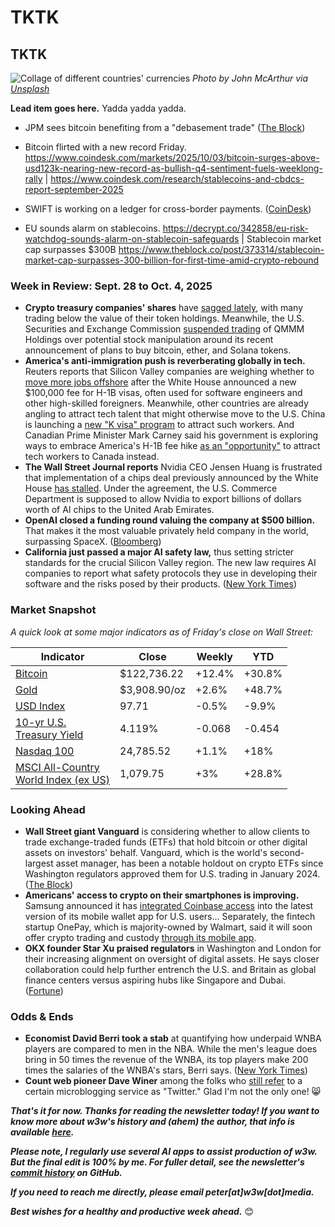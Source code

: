 # TKTK
## TKTK

![Collage of different countries' currencies](https://w3w.news/img/cash-john-mcarthur-unsplash-2500.jpg)
*Photo by John McArthur via [Unsplash](https://unsplash.com/@snowjam)*

**Lead item goes here.** Yadda yadda yadda.

- JPM sees bitcoin benefiting from a "debasement trade" ([The Block](https://www.theblock.co/post/373241/jpmorgan-bitcoin-price-165000-debasement-trade))

- Bitcoin flirted with a new record Friday. https://www.coindesk.com/markets/2025/10/03/bitcoin-surges-above-usd123k-nearing-new-record-as-bullish-q4-sentiment-fuels-weeklong-rally | https://www.coindesk.com/research/stablecoins-and-cbdcs-report-september-2025

- SWIFT is working on a ledger for cross-border payments. ([CoinDesk](https://www.coindesk.com/business/2025/09/29/swift-to-develop-blockchain-based-ledger-for-24-7-cross-border-payments)) <!-- Beware the paywall on this one. May need to find a more permissive link. -->

- EU sounds alarm on stablecoins. https://decrypt.co/342858/eu-risk-watchdog-sounds-alarm-on-stablecoin-safeguards | Stablecoin market cap surpasses $300B https://www.theblock.co/post/373314/stablecoin-market-cap-surpasses-300-billion-for-first-time-amid-crypto-rebound

<!-- Riff on new market quotes, MSCI vs Nasdaq 100. -->

### Week in Review: Sept. 28 to Oct. 4, 2025

- **Crypto treasury companies' shares** have [sagged lately](https://www.wsj.com/finance/currencies/crypto-stockpiling-craze-cools-after-red-hot-summer-d1b6dce2?st=StdiWh&reflink=desktopwebshare_permalink), with many trading below the value of their token holdings. Meanwhile, the U.S. Securities and Exchange Commission [suspended trading](https://cryptonews.com/news/sec-suspends-trading-of-qmmm-holdings-amid-crypto-treasury-manipulation-probe/) of QMMM Holdings over potential stock manipulation around its recent announcement of plans to buy bitcoin, ether, and Solana tokens.
- **America's anti-immigration push is reverberating globally in tech.** Reuters reports that Silicon Valley companies are weighing whether to [move more jobs offshore](https://www.reuters.com/sustainability/sustainable-finance-reporting/silicon-valley-hiring-turmoil-after-new-h-1b-visa-fees-move-spurs-offshoring-2025-09-23/) after the White House announced a new $100,000 fee for H-1B visas, often used for software engineers and other high-skilled foreigners. Meanwhile, other countries are already angling to attract tech talent that might otherwise move to the U.S. China is launching a [new "K visa" program](https://www.reuters.com/sustainability/sustainable-finance-reporting/chinas-new-k-visa-beckons-foreign-tech-talent-us-hikes-h-1b-fee-2025-09-29/) to attract such workers. And Canadian Prime Minister Mark Carney said his government is exploring ways to embrace America's H-1B fee hike [as an "opportunity"](https://www.cicnews.com/2025/09/canada-to-target-tech-talent-us-fee-hike-0960276.html) to attract tech workers to Canada instead.
- **The Wall Street Journal reports** Nvidia CEO Jensen Huang is frustrated that implementation of a chips deal previously announced by the White House [has stalled](https://www.wsj.com/politics/policy/nvidia-trump-uae-chip-deal-delay-c49aaa5c?st=8hducg&reflink=desktopwebshare_permalink). Under the agreement, the U.S. Commerce Department is supposed to allow Nvidia to export billions of dollars worth of AI chips to the United Arab Emirates.
-  **OpenAI closed a funding round valuing the company at $500 billion.** That makes it the most valuable privately held company in the world, surpassing SpaceX. ([Bloomberg](https://finance.yahoo.com/news/openai-completes-share-sale-record-043148719.html))
- **California just passed a major AI safety law,** thus setting stricter standards for the crucial Silicon Valley region. The new law requires AI companies to report what safety protocols they use in developing their software and the risks posed by their products. ([New York Times](https://www.nytimes.com/2025/09/29/technology/california-ai-safety-law.html))


### Market Snapshot

*A quick look at some major indicators as of Friday's close on Wall Street:*

<table>

  <thead>
    <tr>
      <th>Indicator</th>
      <th>Close</th>
      <th>Weekly</th>
      <th>YTD</th>
    </tr>
  </thead>

  <tbody>
    <tr>
      <td><a href="https://coinmarketcap.com/currencies/bitcoin/">Bitcoin</a></td>
      <td>$122,736.22</td>
      <td>+12.4%</td>
      <td>+30.8%</td>
    </tr>
    <tr>
      <td><a href="https://finance.yahoo.com/quote/GC%3DF?p=GC%253DF">Gold</a></td>
      <td>$3,908.90/oz</td>
      <td>+2.6%</td>
      <td>+48.7%</td>
    </tr>
    <tr>
      <td><a href="https://finance.yahoo.com/quote/DX-Y.NYB?p=DX-Y.NYB&.tsrc=fin-srch">USD Index</a></td>
      <td>97.71</td>
      <td>-0.5%</td>
      <td>-9.9%</td>
    </tr>
    <tr>
      <td><a href="https://finance.yahoo.com/quote/%5ETNX/">10-yr U.S. <br>Treasury Yield</a></td>
      <td>4.119%</td>
      <td>-0.068</td>
      <td>-0.454</td>
    </tr>
    <tr>
      <td><a href="https://finance.yahoo.com/quote/%5ENDX/components?p=%255ENDX">Nasdaq 100</a></td>
      <td>24,785.52</td>
      <td>+1.1%</td>
      <td>+18%</td>
    </tr>
    <tr>
      <td><a href="https://www.msci.com/indexes/index/899901">MSCI All-Country <br>World Index (ex US)</a></td>
      <td>1,079.75</td>
      <td>+3%</td>
      <td>+28.8%</td>
    </tr>
  </tbody>
</table>

### Looking Ahead

- **Wall Street giant Vanguard** is considering whether to allow clients to trade exchange-traded funds (ETFs) that hold bitcoin or other digital assets on investors' behalf. Vanguard, which is the world's second-largest asset manager, has been a notable holdout on crypto ETFs since Washington regulators approved them for U.S. trading in January 2024. ([The Block](https://www.theblock.co/post/372531/vanguard-crypto-etf-access))
- **Americans' access to crypto on their smartphones is improving.** Samsung announced it has [integrated Coinbase access](https://decrypt.co/342859/samsung-brings-coinbase-access-75m-wallet-users-latest-crypto-embrace) into the latest version of its mobile wallet app for U.S. users... Separately, the fintech startup OnePay, which is majority-owned by Walmart, said it will soon offer crypto trading and custody [through its mobile app](https://www.cnbc.com/2025/10/03/walmart-onepay-is-rolling-out-crypto-to-mobile-banking-app.html).
- **OKX founder Star Xu praised regulators** in Washington and London for their increasing alignment on oversight of digital assets. He says closer collaboration could help further entrench the U.S. and Britain as global finance centers versus aspiring hubs like Singapore and Dubai. ([Fortune](https://fortune.com/crypto/2025/09/29/the-u-s-and-u-k-are-aligning-on-blockchain-and-thats-good-for-the-world-economy/))

### Odds & Ends

- **Economist David Berri took a stab** at quantifying how underpaid WNBA players are compared to men in the NBA. While the men's league does bring in 50 times the revenue of the WNBA, its top players make 200 times the salaries of the WNBA's stars, Berri says. ([New York Times](https://news.google.com/read/CBMid0FVX3lxTE9kNjF0UFQ3NWt6d0JGelRRZzY3Mm9BN2ppbWZlbXRhUEpscndZTjl1bmprV2pmQU05NjZBeU41LU9DVjlCQnVORWl4ZmtTaERzMWdaQ1hnUHAwZ1FfaU1hZU9rd184TlhRVFpCSUJnN19RS1prdWxn?hl=en-US&gl=US&ceid=US%3Aen))
- **Count web pioneer Dave Winer** among the folks who [still refer](http://scripting.com/2025/10/01/151233.html?title=weLikeTwitterSoBloggingMustBeDead) to a certain microblogging service as "Twitter." Glad I'm not the only one! 😸

_**That's it for now. Thanks for reading the newsletter today! If you want to know more about w3w's history and (ahem) the author, that info is available [here](https://w3wnews.substack.com/about).**_

_**Please note, I regularly use several AI apps to assist production of w3w. But the final edit is 100% by me. For fuller detail, see the newsletter's [commit history](https://github.com/peteramckay/w3wnewsletter/commits) on GitHub.**_

_**If you need to reach me directly, please email peter[at]w3w[dot]media.**_

_**Best wishes for a healthy and productive week ahead.**_ 😊
